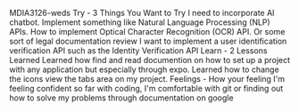MDIA3126-weds
Try - 3 Things You Want to Try
I need to incorporate AI chatbot. Implement something like Natural Language Processing (NLP) APIs.
How to implement Optical Character Recognition (OCR) API. Or some sort of legal documentation review
I want to implement a user identification verification API such as the Identity Verification API
Learn - 2 Lessons Learned
Learned how find and read documention on how to set up a project with any application but especially through expo.
Learned how to change the icons view the tabs area on my project.
Feelings - How your feeling
I'm feeling confident so far with coding, I'm comfortable with git or finding out how to solve my problems through documentation on google

